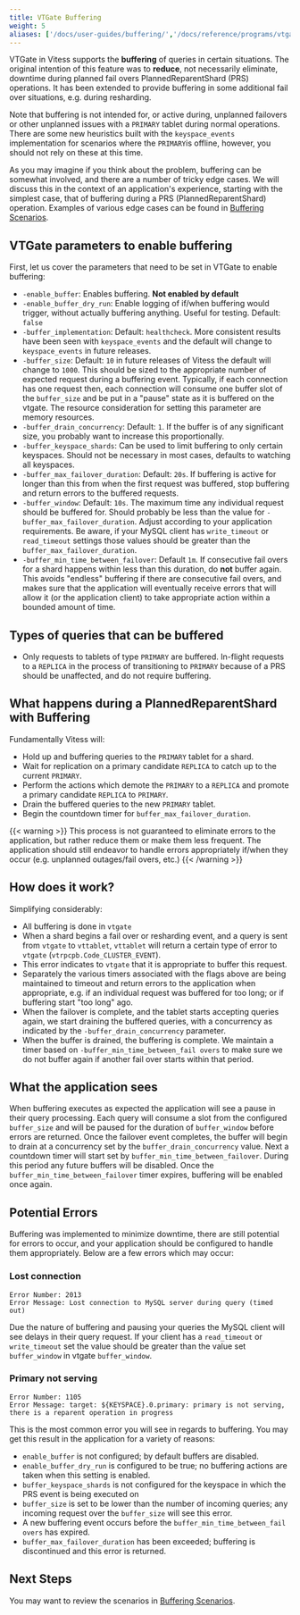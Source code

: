 ```yaml
---
title: VTGate Buffering
weight: 5
aliases: ['/docs/user-guides/buffering/','/docs/reference/programs/vtgate']
---
```


VTGate in Vitess supports the **buffering** of queries in certain situations.
The original intention of this feature was to **reduce**, not necessarily
eliminate, downtime during planned fail overs  PlannedReparentShard (PRS)
operations.  It has been extended to provide buffering in some additional fail
over situations, e.g. during resharding.

Note that buffering is not intended for, or active during, unplanned failovers
or other unplanned issues with a `PRIMARY` tablet during normal operations.
There are some new heuristics built with the `keyspace_events` implementation
for scenarios where the `PRIMARY`is offline, however, you should not rely on
these at this time.

As you may imagine if you think about the problem, buffering can be
somewhat involved, and there are a number of tricky edge cases. We will
discuss this in the context of an application's experience, starting with
the simplest case, that of buffering during a PRS (PlannedReparentShard)
operation. Examples of various edge cases can be found in
[Buffering Scenarios](/docs/user-guides/configuration-advanced/buffering-scenarios/).

## VTGate parameters to enable buffering

First, let us cover the parameters that need to be set in VTGate to enable
buffering:
  * `-enable_buffer`:  Enables buffering.  **Not enabled by default**
  * `-enable_buffer_dry_run`:  Enable logging of if/when buffering would
  trigger, without actually buffering anything. Useful for testing.
  Default: `false`
  * `-buffer_implementation`:  Default: `healthcheck`.  More consistent results
  have been seen with `keyspace_events` and the default will change to
  `keyspace_events` in future releases.
  * `-buffer_size`:  Default: `10` in future releases of Vitess the default will
  change to `1000`. This should be sized to the appropriate number of expected
  request during a buffering event. Typically, if each connection has one request
  then, each connection will consume one buffer slot of the `buffer_size` and
  be put in a "pause" state as it is buffered on the vtgate. The resource
  consideration for setting this parameter are memory resources.
  * `-buffer_drain_concurrency`:  Default: `1`.  If the buffer is of any
  significant size, you probably want to increase this proportionally.
  * `-buffer_keyspace_shards`:  Can be used to limit buffering to only
  certain keyspaces. Should not be necessary in most cases, defaults to watching
  all keyspaces.
  * `-buffer_max_failover_duration`:  Default: `20s`.  If buffering is active
  for longer than this from when the first request was buffered, stop buffering
  and return errors to the buffered requests.
  * `-buffer_window`: Default: `10s`.  The maximum time any individual request
  should be buffered for. Should probably be less than the value for
  `-buffer_max_failover_duration`. Adjust according to your application
  requirements. Be aware, if your MySQL client has  `write_timeout` or
  `read_timeout` settings those values should be greater than the
  `buffer_max_failover_duration`.
  * `-buffer_min_time_between_failover`: Default `1m`. If consecutive
  fail overs for a shard happens within less than this duration, do **not**
  buffer again. This avoids "endless" buffering if there are consecutive
  fail overs, and makes sure that the application will eventually receive
  errors that will allow it (or the application client) to take appropriate
  action within a bounded amount of time.

## Types of queries that can be buffered

 * Only requests to tablets of type `PRIMARY` are buffered. In-flight requests
 to a `REPLICA` in the process of transitioning to `PRIMARY` because of a PRS
 should be unaffected, and do not require buffering.

## What happens during a PlannedReparentShard with Buffering

Fundamentally Vitess will:
 * Hold up and buffering queries to the `PRIMARY` tablet for a shard.
 * Wait for replication on a primary candidate `REPLICA` to catch up to the
 current `PRIMARY`.
 * Perform the actions which demote the `PRIMARY` to a `REPLICA` and promote a
 primary candidate `REPLICA` to `PRIMARY`.
 * Drain the buffered queries to the new `PRIMARY` tablet.
 * Begin the countdown timer for `buffer_max_failover_duration`.

 {{< warning >}}
This process is not guaranteed to eliminate errors to the application, but
rather reduce them or make them less frequent. The application should still
endeavor to handle errors appropriately if/when they occur (e.g. unplanned
outages/fail overs, etc.)
{{< /warning >}}


## How does it work?

Simplifying considerably:
  * All buffering is done in `vtgate`
  * When a shard begins a fail over or resharding event, and a query is sent
  from `vtgate` to `vttablet`, `vttablet` will return a certain type of error
  to `vtgate` (`vtrpcpb.Code_CLUSTER_EVENT`).
  * This error indicates to `vtgate` that it is appropriate to buffer this
  request.
  * Separately the various timers associated with the flags above are being
  maintained to timeout and return errors to the application when appropriate,
  e.g. if an individual request was buffered for too long;  or if buffering
  start "too long" ago.
  * When the failover is complete, and the tablet starts accepting queries
  again, we start draining the buffered queries, with a concurrency as
  indicated by the `-buffer_drain_concurrency` parameter.
  * When the buffer is drained, the buffering is complete.  We maintain a
  timer based on `-buffer_min_time_between_fail overs` to make sure we
  do not buffer again if another fail over starts within that period.


## What the application sees

When buffering executes as expected the application will see a pause in their
query processing. Each query will consume a slot from the configured
`buffer_size` and will be paused for the duration of `buffer_window` before
errors are returned. Once the failover event completes, the buffer will begin to
drain at a concurrency set by the `buffer_drain_concurrency` value. Next a
countdown timer will start set by `buffer_min_time_between_failover`. During
this period any future buffers will be disabled. Once the
`buffer_min_time_between_failover` timer expires, buffering will be enabled
once again.

## Potential Errors
Buffering was implemented to minimize downtime, there are still potential for
errors to occur, and your application should be configured to handle them
appropriately. Below are a few errors which may occur:

### Lost connection
```
Error Number: 2013
Error Message: Lost connection to MySQL server during query (timed out)
```

Due the nature of buffering and pausing your queries the MySQL client will see
delays in their query request. If your client has a `read_timeout` or
`write_timeout` set the value should be greater than the value set
`buffer_window` in vtgate `buffer_window`.

### Primary not serving
```
Error Number: 1105
Error Message: target: ${KEYSPACE}.0.primary: primary is not serving, there is a reparent operation in progress
```

This is the most common error you will see in regards to buffering. You may get
this result in the application for a variety of reasons:
* `enable_buffer` is not configured; by default buffers are disabled.
* `enable_buffer_dry_run` is configured to be true; no buffering actions are
taken when this setting is enabled.
* `buffer_keyspace_shards` is not configured for the keyspace in which the
PRS event is being executed on
* `buffer_size` is set to be lower than the number of incoming queries; any
incoming request over the `buffer_size` will see this error.
* A new buffering event occurs before the `buffer_min_time_between_fail overs`
has expired.
* `buffer_max_failover_duration` has been exceeded; buffering is discontinued
and this error is returned.

## Next Steps
You may want to review the scenarios in
[Buffering Scenarios](/docs/user-guides/configuration-advanced/buffering-scenarios/).
